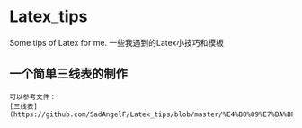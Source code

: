 # Latex_tips

Some tips of Latex for me. 一些我遇到的Latex小技巧和模板

## 一个简单三线表的制作

    可以参考文件：
    [三线表](https://github.com/SadAngelF/Latex_tips/blob/master/%E4%B8%89%E7%BA%BF%E8%A1%A8.tex)
